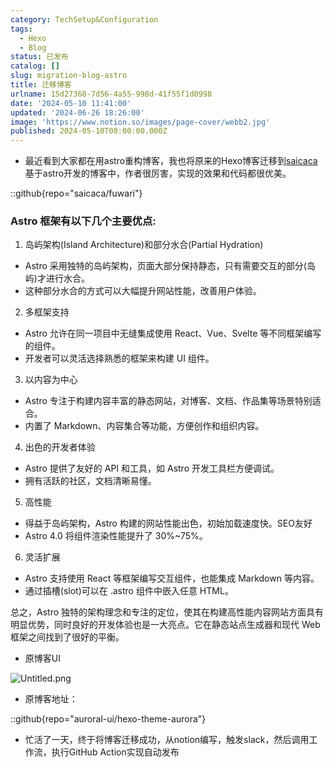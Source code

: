 ```yaml
---
category: TechSetup&Configuration
tags:
  - Hexo
  - Blog
status: 已发布
catalog: []
slug: migration-blog-astro
title: 迁移博客
urlname: 15d27368-7d56-4a55-998d-41f55f1d0998
date: '2024-05-10 11:41:00'
updated: '2024-06-26 18:26:00'
image: 'https://www.notion.so/images/page-cover/webb2.jpg'
published: 2024-05-10T08:00:00.000Z
---
```

- 最近看到大家都在用astro重构博客，我也将原来的Hexo博客迁移到[saicaca](https://github.com/saicaca/fuwari)基于astro开发的博客中，作者很厉害，实现的效果和代码都很优美。

::github{repo="saicaca/fuwari"}


### Astro 框架有以下几个主要优点:



1. 岛屿架构(Island Architecture)和部分水合(Partial Hydration)
- Astro 采用独特的岛屿架构，页面大部分保持静态，只有需要交互的部分(岛屿)才进行水合。
- 这种部分水合的方式可以大幅提升网站性能，改善用户体验。

2. 多框架支持
- Astro 允许在同一项目中无缝集成使用 React、Vue、Svelte 等不同框架编写的组件。
- 开发者可以灵活选择熟悉的框架来构建 UI 组件。

3. 以内容为中心
- Astro 专注于构建内容丰富的静态网站，对博客、文档、作品集等场景特别适合。
- 内置了 Markdown、内容集合等功能，方便创作和组织内容。

4. 出色的开发者体验
- Astro 提供了友好的 API 和工具，如 Astro 开发工具栏方便调试。
- 拥有活跃的社区，文档清晰易懂。

5. 高性能
- 得益于岛屿架构，Astro 构建的网站性能出色，初始加载速度快。SEO友好
- Astro 4.0 将组件渲染性能提升了 30%~75%。

6. 灵活扩展
- Astro 支持使用 React 等框架编写交互组件，也能集成 Markdown 等内容。
- 通过插槽(slot)可以在 .astro 组件中嵌入任意 HTML。

总之，Astro 独特的架构理念和专注的定位，使其在构建高性能内容网站方面具有明显优势，同时良好的开发体验也是一大亮点。它在静态站点生成器和现代 Web 框架之间找到了很好的平衡。

- 原博客UI

![Untitled.png](https://prod-files-secure.s3.us-west-2.amazonaws.com/5d24fe63-e567-4804-86f9-9fdc62e13082/3d59c350-432a-4fb6-a08f-0638fef2026e/Untitled.png?X-Amz-Algorithm=AWS4-HMAC-SHA256&X-Amz-Content-Sha256=UNSIGNED-PAYLOAD&X-Amz-Credential=ASIAZI2LB466TDTFL7OT%2F20250410%2Fus-west-2%2Fs3%2Faws4_request&X-Amz-Date=20250410T053915Z&X-Amz-Expires=3600&X-Amz-Security-Token=IQoJb3JpZ2luX2VjECUaCXVzLXdlc3QtMiJHMEUCIQC62X8YPlM3H08o%2BSq9ZMxsHuclhPBdR2D%2FKkIP2zHdzgIgBkoJY4OUhKI8BZ%2Fj9IraiwY4xLbDuWY35SwP7P%2B9XGMqiAQInv%2F%2F%2F%2F%2F%2F%2F%2F%2F%2FARAAGgw2Mzc0MjMxODM4MDUiDPcKVv8lsfyGD36SryrcA9WG5nSRBJ6Yt1czl517wl3rsOpbrhqpdXSq0bMdh9vNFjfJdW9OavucQ9LJKkZPU2UIshumd5PgWdbt%2FRu%2F1gGzipug0qpG1a7XnJj2B66wJTF7mls7zyB0oCDoub8kKYfGbJ5Nc4hQFfBlfGDBNLEKN2wNvia3A%2FKvg3WpCYjz5XOhqkASdwa1i1B1Qk8Jbk16Y7Mdy8EkqJ86qW7YutJQPVHtgmRQFkrzxYVWyUoLJXYiNoywDIeqG5o9WJKzONgMumsE5fjH%2BaNOkQ2km9g1j6L%2B3DJVQTiNTVI6mrIKQkA4plwZ5uu1EsXnCJn1GkTZVhkO5ndDUAB%2BSK6ZF7e73Kc%2FtJq1oHrcqkDsNrSY4iTqNyJfP2mCoB2P5KBFKIoO03O668LjCris9EvRmGcAuO3B%2BEGmfOg54%2B0a9r8m9Pe%2BDCF7I7od3F%2FEjGFKV1YTnmKGuLTHcpYZa8AXGpJSCjgoH2QLTJIEZRHc53VV0q3nrkdWMXVNEloBwY7MQFZqZp2EflDiBIS3%2Fnn3SBC9sjVAXvtWGnegQKr8p8RfeF8YcQrRDGpW2xHXHuFtvlhxZo%2BhB3przJRIVVgeksaoiczXQHzGM0yuFY%2BrgmzvpTSh2A%2BgXdA%2Bg41UMOGl3b8GOqUBISmHT5RJ%2BDby2v2LEJY9pCNQP5LumjFlu8Iobwb9FRcX2N0zKlUT%2BdGRq0wdfIjGtkFvhtmKDTLDKy%2BkMeqp3n4B6vtSfWsNNxDvpnRVm4oP2QKakWTZhlaEq%2Fyls5egz8YPSSvX2rlshqCQJtCYcNX%2BYKR5z6YZtQTPKPnMq7ZEA3QzvLJfXoNUuZr7uJMGPzR1qKa%2FFBXz0R8vxfE4rS760kju&X-Amz-Signature=d5be7010b288e3b2046a7dcc00420c4d8307e2cdbdf6f8b1813bf1063d0aaf73&X-Amz-SignedHeaders=host&x-id=GetObject)

- 原博客地址：

::github{repo="auroral-ui/hexo-theme-aurora"}

- 忙活了一天，终于将博客迁移成功，从notion编写，触发slack，然后调用工作流，执行GitHub Action实现自动发布
